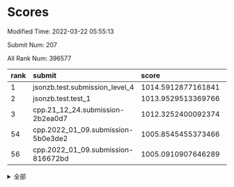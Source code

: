 # Scores

Modified Time: 2022-03-22 05:55:13

Submit Num: 207

All Rank Num: 396577

| rank |               submit               |       score        |       sigma        | pk_num |
| :--- | :--------------------------------- | :----------------- | :----------------- | :----- |
| 1    | jsonzb.test.submission_level_4     | 1014.5912877161841 | 0.8419312659617482 | 7663   |
| 2    | jsonzb.test.test_1                 | 1013.9529513369766 | 0.8400991832679027 | 7662   |
| 3    | cpp.21_12_24.submission-2b2ea0d7   | 1012.3252400092374 | 0.8097612833883271 | 7659   |
| 54   | cpp.2022_01_09.submission-5b0e3de2 | 1005.8545455373466 | 0.7310264541966971 | 7662   |
| 56   | cpp.2022_01_09.submission-816672bd | 1005.0910907646289 | 0.7147140167603607 | 7666   |


<details>
<summary>全部</summary>

| rank |                 submit                 |       score        |       sigma        | pk_num |
| :--- | :------------------------------------- | :----------------- | :----------------- | :----- |
| 1    | jsonzb.test.submission_level_4         | 1014.5912877161841 | 0.8419312659617482 | 7663   |
| 2    | jsonzb.test.test_1                     | 1013.9529513369766 | 0.8400991832679027 | 7662   |
| 3    | cpp.21_12_24.submission-2b2ea0d7       | 1012.3252400092374 | 0.8097612833883271 | 7659   |
| 4    | gobigger.level_3.submission_level_3_27 | 1012.17149340769   | 0.7687930222134053 | 7660   |
| 5    | gobigger.level_3.submission_level_3_10 | 1011.7702591075606 | 0.7787637914507821 | 7662   |
| 6    | gobigger.level_3.submission_level_3_24 | 1011.6205539695375 | 0.7869566424087275 | 7667   |
| 7    | gobigger.level_3.submission_level_3_7  | 1011.3656641069343 | 0.765339275111073  | 7663   |
| 8    | gobigger.level_3.submission_level_3_15 | 1011.3138870230975 | 0.778767886553401  | 7661   |
| 9    | gobigger.level_3.submission_level_3_12 | 1011.3060334432888 | 0.7603624069436402 | 7659   |
| 10   | gobigger.level_3.submission_level_3_18 | 1011.0644430533292 | 0.7666917343412798 | 7661   |
| 11   | gobigger.level_3.submission_level_3_35 | 1010.8737436874185 | 0.7570862400469066 | 7666   |
| 12   | gobigger.level_3.submission_level_3_37 | 1010.8549557629318 | 0.7517805617565495 | 7661   |
| 13   | gobigger.level_3.submission_level_3_8  | 1010.7946286429031 | 0.7730825982622528 | 7660   |
| 14   | gobigger.level_3.submission_level_3_44 | 1010.6242471320526 | 0.7632182476203453 | 7662   |
| 15   | gobigger.level_3.submission_level_3_48 | 1010.6149440068986 | 0.7742141669547258 | 7664   |
| 16   | gobigger.level_3.submission_level_3_42 | 1010.5437281110267 | 0.7662094672256992 | 7662   |
| 17   | gobigger.level_3.submission_level_3_36 | 1010.5061917197507 | 0.7499871833994811 | 7662   |
| 18   | gobigger.level_3.submission_level_3_26 | 1010.4565437322761 | 0.7626289769704445 | 7665   |
| 19   | gobigger.level_3.submission_level_3_1  | 1010.4161958705246 | 0.7643744009375839 | 7661   |
| 20   | gobigger.level_3.submission_level_3_9  | 1010.3851534731722 | 0.792104272646156  | 7665   |
| 21   | gobigger.level_3.submission_level_3_39 | 1010.281686350572  | 0.7642946921613812 | 7667   |
| 22   | gobigger.level_3.submission_level_3_16 | 1010.2235422102851 | 0.7665451011818177 | 7665   |
| 23   | gobigger.level_3.submission_level_3_31 | 1010.2128062038182 | 0.762272463213303  | 7664   |
| 24   | gobigger.level_3.submission_level_3_21 | 1010.1489690058834 | 0.7574090492605006 | 7663   |
| 25   | gobigger.level_3.submission_level_3_19 | 1010.1306431021068 | 0.7648234995272593 | 7663   |
| 26   | gobigger.level_3.submission_level_3_30 | 1010.0710334526595 | 0.7586108910134601 | 7667   |
| 27   | gobigger.level_3.submission_level_3_40 | 1010.0566405185726 | 0.7601724572724122 | 7661   |
| 28   | gobigger.level_3.submission_level_3_0  | 1010.0509972416054 | 0.740840117354322  | 7660   |
| 29   | gobigger.level_3.submission_level_3_22 | 1009.950281142353  | 0.749574166872325  | 7668   |
| 30   | gobigger.level_3.submission_level_3_33 | 1009.9145244216828 | 0.7497151797812668 | 7669   |
| 31   | gobigger.level_3.submission_level_3_43 | 1009.7883175216033 | 0.7739640958012303 | 7662   |
| 32   | gobigger.level_3.submission_level_3_14 | 1009.7856269066458 | 0.7486435832139241 | 7661   |
| 33   | gobigger.level_3.submission_level_3_2  | 1009.7154550601433 | 0.7504236127063522 | 7665   |
| 34   | gobigger.level_3.submission_level_3_13 | 1009.6993138478819 | 0.758028535946373  | 7662   |
| 35   | gobigger.level_3.submission_level_3_23 | 1009.6330499256286 | 0.7521226551792377 | 7665   |
| 36   | gobigger.level_3.submission_level_3_32 | 1009.5448846286688 | 0.7424989827244921 | 7660   |
| 37   | gobigger.level_3.submission_level_3_4  | 1009.4517660140616 | 0.7568178368216568 | 7663   |
| 38   | gobigger.level_3.submission_level_3_41 | 1009.3758991272038 | 0.7686471590804579 | 7662   |
| 39   | gobigger.level_3.submission_level_3_3  | 1009.3701826287733 | 0.7520758546296785 | 7669   |
| 40   | gobigger.level_3.submission_level_3_38 | 1009.3147196082643 | 0.730240468090036  | 7663   |
| 41   | gobigger.level_3.submission_level_3_49 | 1009.2749139750987 | 0.7347211379221472 | 7664   |
| 42   | gobigger.level_3.submission_level_3_34 | 1009.1187162980171 | 0.7524834061066763 | 7665   |
| 43   | gobigger.level_3.submission_level_3_47 | 1009.1176930881802 | 0.7472851400204334 | 7662   |
| 44   | gobigger.level_3.submission_level_3_6  | 1009.10500620284   | 0.7501088965165907 | 7667   |
| 45   | gobigger.level_3.submission_level_3_29 | 1009.0847078873059 | 0.7533617466871462 | 7662   |
| 46   | gobigger.level_3.submission_level_3_5  | 1009.0786869158205 | 0.7441195706789413 | 7665   |
| 47   | gobigger.level_3.submission_level_3_11 | 1008.8301669556628 | 0.7539821190271211 | 7660   |
| 48   | gobigger.level_3.submission_level_3_25 | 1008.5985211166693 | 0.728229589860179  | 7659   |
| 49   | gobigger.level_3.submission_level_3_28 | 1008.5230337103169 | 0.7490875164060532 | 7670   |
| 50   | gobigger.level_3.submission_level_3_45 | 1008.50105465149   | 0.7604186065577607 | 7665   |
| 51   | gobigger.level_3.submission_level_3_46 | 1008.3622030610563 | 0.7239521034961133 | 7663   |
| 52   | gobigger.level_3.submission_level_3_17 | 1008.2138807814217 | 0.7880789096914517 | 7662   |
| 53   | gobigger.level_3.submission_level_3_20 | 1008.0828084897317 | 0.7361772305251995 | 7660   |
| 54   | cpp.2022_01_09.submission-5b0e3de2     | 1005.8545455373466 | 0.7310264541966971 | 7662   |
| 55   | gobigger.level_1.submission_level_1_35 | 1005.4387652762927 | 0.7161858643953386 | 7663   |
| 56   | cpp.2022_01_09.submission-816672bd     | 1005.0910907646289 | 0.7147140167603607 | 7666   |
| 57   | gobigger.level_1.submission_level_1_1  | 1004.8936036908492 | 0.7176461745181171 | 7662   |
| 58   | gobigger.level_1.submission_level_1_16 | 1004.5381237193458 | 0.7179053066848908 | 7668   |
| 59   | gobigger.level_1.submission_level_1_37 | 1004.478902390231  | 0.722289438579397  | 7665   |
| 60   | gobigger.level_1.submission_level_1_24 | 1004.4139371548798 | 0.7232854912182873 | 7660   |
| 61   | gobigger.level_1.submission_level_1_32 | 1004.384040728593  | 0.7201068392746235 | 7664   |
| 62   | gobigger.level_1.submission_level_1_22 | 1004.3053390819931 | 0.7202241782217543 | 7663   |
| 63   | gobigger.level_1.submission_level_1_44 | 1004.2785777265019 | 0.7138190392760023 | 7661   |
| 64   | gobigger.level_1.submission_level_1_8  | 1004.2530639028818 | 0.7136612557788738 | 7662   |
| 65   | gobigger.level_1.submission_level_1_25 | 1004.2220035192353 | 0.7355220775328262 | 7659   |
| 66   | gobigger.level_1.submission_level_1_30 | 1004.165295384339  | 0.7092364154195374 | 7662   |
| 67   | gobigger.level_1.submission_level_1_42 | 1004.000701619336  | 0.7166515929410879 | 7660   |
| 68   | gobigger.level_1.submission_level_1_38 | 1003.886894226754  | 0.709562790612925  | 7670   |
| 69   | gobigger.level_1.submission_level_1_28 | 1003.6904094531099 | 0.7305216303609049 | 7663   |
| 70   | gobigger.level_1.submission_level_1_29 | 1003.5614067069172 | 0.7184734870925726 | 7664   |
| 71   | gobigger.level_1.submission_level_1_18 | 1003.5299997637358 | 0.7228365092023089 | 7660   |
| 72   | gobigger.level_1.submission_level_1_17 | 1003.4594338020789 | 0.7212669902983008 | 7665   |
| 73   | gobigger.level_1.submission_level_1_26 | 1003.4344748635657 | 0.7231947769059709 | 7662   |
| 74   | gobigger.level_1.submission_level_1_11 | 1003.3844367009508 | 0.7239005058553852 | 7664   |
| 75   | gobigger.level_1.submission_level_1_48 | 1003.3707563474221 | 0.7213248503416004 | 7661   |
| 76   | gobigger.level_1.submission_level_1_49 | 1003.3378400378859 | 0.7206323189170483 | 7660   |
| 77   | gobigger.level_1.submission_level_1_6  | 1003.3024578761259 | 0.7040491528424335 | 7666   |
| 78   | gobigger.level_1.submission_level_1_23 | 1003.2819191518292 | 0.7316159193418761 | 7660   |
| 79   | gobigger.level_1.submission_level_1_5  | 1003.2425383958857 | 0.7190610671585816 | 7668   |
| 80   | gobigger.level_1.submission_level_1_43 | 1003.2356526711761 | 0.7153497380260768 | 7664   |
| 81   | gobigger.level_1.submission_level_1_9  | 1003.1941600983663 | 0.7171550737519512 | 7663   |
| 82   | gobigger.level_1.submission_level_1_45 | 1003.1815678442043 | 0.7071939685443576 | 7664   |
| 83   | gobigger.level_1.submission_level_1_36 | 1003.180810040898  | 0.717110680294302  | 7663   |
| 84   | gobigger.level_1.submission_level_1_4  | 1003.1210046871876 | 0.717338866049926  | 7662   |
| 85   | gobigger.level_1.submission_level_1_34 | 1003.1168418099296 | 0.7362212456118663 | 7662   |
| 86   | gobigger.level_1.submission_level_1_21 | 1002.9785305212786 | 0.7239279357527665 | 7663   |
| 87   | gobigger.level_1.submission_level_1_33 | 1002.970481177928  | 0.7102838628747749 | 7667   |
| 88   | gobigger.level_1.submission_level_1_14 | 1002.9411730448666 | 0.730484276614996  | 7670   |
| 89   | gobigger.level_1.submission_level_1_46 | 1002.8494734581298 | 0.715541006723478  | 7666   |
| 90   | gobigger.level_1.submission_level_1_41 | 1002.8330443442256 | 0.7104088631014304 | 7656   |
| 91   | gobigger.level_1.submission_level_1_7  | 1002.8301120838123 | 0.7197520050254695 | 7663   |
| 92   | gobigger.level_1.submission_level_1_15 | 1002.8266893724599 | 0.7168117503685006 | 7667   |
| 93   | gobigger.level_1.submission_level_1_3  | 1002.7961783175534 | 0.71609327382959   | 7666   |
| 94   | gobigger.level_1.submission_level_1_20 | 1002.7540838996416 | 0.7107218076939302 | 7663   |
| 95   | gobigger.level_1.submission_level_1_0  | 1002.7371970782604 | 0.71715935196293   | 7665   |
| 96   | gobigger.level_1.submission_level_1_12 | 1002.6961242884987 | 0.7183273393739187 | 7664   |
| 97   | gobigger.level_1.submission_level_1_13 | 1002.5676959400121 | 0.7086408932157544 | 7662   |
| 98   | gobigger.level_1.submission_level_1_27 | 1002.4839944502249 | 0.7241472980810653 | 7660   |
| 99   | gobigger.level_1.submission_level_1_10 | 1002.425038028935  | 0.7214350243646331 | 7670   |
| 100  | gobigger.level_1.submission_level_1_31 | 1002.3479960220109 | 0.7109033029585583 | 7657   |
| 101  | gobigger.level_1.submission_level_1_19 | 1002.3460261878344 | 0.7081831630695097 | 7660   |
| 102  | gobigger.level_1.submission_level_1_47 | 1002.1714383357805 | 0.720625389171052  | 7664   |
| 103  | gobigger.level_1.submission_level_1_40 | 1002.0382421372125 | 0.7106886785577617 | 7664   |
| 104  | gobigger.level_1.submission_level_1_2  | 1002.0013838724393 | 0.713650654008926  | 7657   |
| 105  | gobigger.level_1.submission_level_1_39 | 1001.4047108276873 | 0.7144357699785764 | 7663   |
| 106  | gobigger.random.submission_random_47   | 997.5072843017883  | 0.6924569645035977 | 7665   |
| 107  | gobigger.random.submission_random_28   | 997.4728237189424  | 0.7112158403502874 | 7663   |
| 108  | gobigger.random.submission_random_8    | 997.4650233950434  | 0.7035093662294244 | 7669   |
| 109  | gobigger.random.submission_random_43   | 997.4628859148191  | 0.6995317144836816 | 7663   |
| 110  | gobigger.random.submission_random_24   | 996.9101903303882  | 0.7065676700201493 | 7665   |
| 111  | gobigger.random.submission_random_4    | 996.8907511634111  | 0.712229675091432  | 7662   |
| 112  | gobigger.random.submission_random_40   | 996.8715915940787  | 0.7145391496467908 | 7663   |
| 113  | gobigger.random.submission_random_39   | 996.83827012706    | 0.7138203515746282 | 7665   |
| 114  | gobigger.random.submission_random_31   | 996.7873638210191  | 0.7101185108544706 | 7663   |
| 115  | gobigger.random.submission_random_0    | 996.6311538885556  | 0.6939850314120627 | 7664   |
| 116  | gobigger.random.submission_random_2    | 996.5768656604318  | 0.7022387770916717 | 7662   |
| 117  | gobigger.random.submission_random_35   | 996.5732980959503  | 0.7065410252148341 | 7663   |
| 118  | gobigger.random.submission_random_26   | 996.499800632512   | 0.7091109093129472 | 7665   |
| 119  | gobigger.random.submission_random_23   | 996.4507226741646  | 0.6988532190993078 | 7661   |
| 120  | gobigger.random.submission_random_6    | 996.4131120312076  | 0.7054950344880054 | 7665   |
| 121  | gobigger.random.submission_random_10   | 996.2167179416426  | 0.7103835756907445 | 7666   |
| 122  | gobigger.random.submission_random_34   | 996.2163545628588  | 0.6897825096140606 | 7658   |
| 123  | gobigger.random.submission_random_46   | 996.2109811053459  | 0.7035175473339536 | 7662   |
| 124  | gobigger.random.submission_random_15   | 996.1514708644231  | 0.7149792299916571 | 7663   |
| 125  | gobigger.random.submission_random_45   | 996.0697349561913  | 0.7089924166537689 | 7659   |
| 126  | gobigger.random.submission_random_32   | 996.0668384590057  | 0.7028782097572972 | 7661   |
| 127  | gobigger.random.submission_random_44   | 996.0334589387795  | 0.7083664479919735 | 7666   |
| 128  | gobigger.random.submission_random_22   | 995.883557097241   | 0.7082012780929267 | 7663   |
| 129  | gobigger.random.submission_random_37   | 995.849662720568   | 0.7093210555975293 | 7665   |
| 130  | gobigger.random.submission_random_12   | 995.7538180797101  | 0.7181620711097179 | 7662   |
| 131  | gobigger.random.submission_random_36   | 995.7314807402389  | 0.6981957592362967 | 7666   |
| 132  | gobigger.random.submission_random_19   | 995.711733861541   | 0.7088472544871579 | 7662   |
| 133  | gobigger.random.submission_random_13   | 995.693932824126   | 0.7095224247727983 | 7664   |
| 134  | gobigger.random.submission_random_25   | 995.6885834476138  | 0.7099426702604044 | 7661   |
| 135  | gobigger.random.submission_random_5    | 995.67923553232    | 0.7159022061978755 | 7660   |
| 136  | gobigger.random.submission_random_49   | 995.6612760155917  | 0.7129700988274124 | 7665   |
| 137  | gobigger.random.submission_random_27   | 995.6292683469688  | 0.7194579957143415 | 7666   |
| 138  | gobigger.random.submission_random_42   | 995.6131130494463  | 0.70453529721509   | 7666   |
| 139  | gobigger.random.submission_random_41   | 995.6008816971863  | 0.7090785355493078 | 7664   |
| 140  | gobigger.random.submission_random_38   | 995.5825775125553  | 0.7156891726852896 | 7665   |
| 141  | gobigger.random.submission_random_7    | 995.5586365151023  | 0.7039762935407203 | 7659   |
| 142  | gobigger.random.submission_random_18   | 995.5297484210515  | 0.7235342781379145 | 7667   |
| 143  | gobigger.random.submission_random_29   | 995.5285879135422  | 0.7109282198724726 | 7660   |
| 144  | gobigger.random.submission_random_14   | 995.4860829594521  | 0.7173085020563201 | 7662   |
| 145  | gobigger.random.submission_random_11   | 995.4630824580079  | 0.7124170639118417 | 7666   |
| 146  | gobigger.random.submission_random_30   | 995.3534762018531  | 0.7032289083869434 | 7661   |
| 147  | gobigger.random.submission_random_3    | 995.2932838307952  | 0.7161489614923375 | 7667   |
| 148  | gobigger.random.submission_random_21   | 995.2694943234076  | 0.7218364775326527 | 7658   |
| 149  | gobigger.random.submission_random_17   | 995.2405345926151  | 0.7046568098056739 | 7664   |
| 150  | gobigger.random.submission_random_1    | 995.2301067412761  | 0.7188438615605687 | 7665   |
| 151  | gobigger.random.submission_random_20   | 995.2292544581101  | 0.7136736602641411 | 7665   |
| 152  | gobigger.random.submission_random_33   | 995.2054535703318  | 0.7274749540192867 | 7665   |
| 153  | gobigger.random.submission_random_9    | 995.1864551883392  | 0.7212852823878669 | 7663   |
| 154  | gobigger.random.submission_random_16   | 995.0997257069209  | 0.7119779997355218 | 7660   |
| 155  | gobigger.random.submission_random_48   | 994.8440524117707  | 0.7158739308891382 | 7665   |
| 156  | gobigger.level_2.submission_level_2_7  | 994.0870873699922  | 0.7197660949855648 | 7665   |
| 157  | gobigger.level_2.submission_level_2_36 | 994.0403529873539  | 0.7315885004158263 | 7663   |
| 158  | gobigger.level_2.submission_level_2_5  | 993.4265418622757  | 0.747554259427033  | 7661   |
| 159  | gobigger.level_2.submission_level_2_30 | 993.404631174204   | 0.7433509901832233 | 7663   |
| 160  | gobigger.level_2.submission_level_2_25 | 993.3231077357084  | 0.7532622335758724 | 7662   |
| 161  | gobigger.level_2.submission_level_2_10 | 993.2975753551802  | 0.7535888011680241 | 7664   |
| 162  | gobigger.level_2.submission_level_2_47 | 993.184894573156   | 0.7340912354941844 | 7667   |
| 163  | gobigger.level_2.submission_level_2_48 | 993.1554189341481  | 0.7256198356054386 | 7666   |
| 164  | gobigger.level_2.submission_level_2_37 | 993.101759754192   | 0.7326783491962553 | 7666   |
| 165  | gobigger.level_2.submission_level_2_43 | 993.0252066349937  | 0.7380757177446857 | 7667   |
| 166  | gobigger.level_2.submission_level_2_34 | 992.9435216165011  | 0.7475620770390221 | 7665   |
| 167  | gobigger.level_2.submission_level_2_6  | 992.916290420366   | 0.7382087802650382 | 7665   |
| 168  | gobigger.level_2.submission_level_2_1  | 992.8479627285981  | 0.7382382604553654 | 7663   |
| 169  | gobigger.level_2.submission_level_2_15 | 992.8405527357676  | 0.7654121416216164 | 7666   |
| 170  | gobigger.level_2.submission_level_2_18 | 992.8133375133388  | 0.7314478481516261 | 7660   |
| 171  | gobigger.level_2.submission_level_2_40 | 992.808982800339   | 0.7378689034692104 | 7661   |
| 172  | gobigger.level_2.submission_level_2_8  | 992.5181004370284  | 0.7457659712845359 | 7668   |
| 173  | gobigger.level_2.submission_level_2_2  | 992.3434458950169  | 0.7521555923356565 | 7664   |
| 174  | gobigger.level_2.submission_level_2_11 | 992.336263697079   | 0.7347008102969866 | 7664   |
| 175  | gobigger.level_2.submission_level_2_13 | 992.3134225601394  | 0.7552080870222119 | 7666   |
| 176  | gobigger.level_2.submission_level_2_39 | 992.2217576691983  | 0.7380954999516836 | 7661   |
| 177  | gobigger.level_2.submission_level_2_4  | 992.0900947175369  | 0.7374252487571482 | 7664   |
| 178  | gobigger.level_2.submission_level_2_35 | 992.0409359793813  | 0.7313587345277314 | 7662   |
| 179  | gobigger.level_2.submission_level_2_44 | 992.022393002981   | 0.7635086744524247 | 7664   |
| 180  | gobigger.level_2.submission_level_2_45 | 992.0133943627864  | 0.742140260661698  | 7658   |
| 181  | gobigger.level_2.submission_level_2_14 | 991.887574106356   | 0.7506694823957373 | 7663   |
| 182  | gobigger.level_2.submission_level_2_3  | 991.8745194775183  | 0.7487804741591305 | 7667   |
| 183  | gobigger.level_2.submission_level_2_29 | 991.8373196508975  | 0.7608066926998328 | 7664   |
| 184  | gobigger.level_2.submission_level_2_38 | 991.7426982974854  | 0.7431397964050719 | 7664   |
| 185  | gobigger.level_2.submission_level_2_31 | 991.6620412597043  | 0.7281570577351562 | 7662   |
| 186  | gobigger.level_2.submission_level_2_19 | 991.6395512493086  | 0.7734530879462977 | 7666   |
| 187  | gobigger.level_2.submission_level_2_26 | 991.6268611309815  | 0.7599826602292538 | 7665   |
| 188  | gobigger.level_2.submission_level_2_42 | 991.5773890057945  | 0.7341624053506107 | 7669   |
| 189  | gobigger.level_2.submission_level_2_20 | 991.4570239405393  | 0.760864387339551  | 7663   |
| 190  | gobigger.level_2.submission_level_2_23 | 991.4557818482057  | 0.7437079760929977 | 7657   |
| 191  | gobigger.level_2.submission_level_2_41 | 991.4423018876228  | 0.7372765168854712 | 7665   |
| 192  | gobigger.level_2.submission_level_2_32 | 991.4328256543229  | 0.7481429733132462 | 7663   |
| 193  | gobigger.level_2.submission_level_2_33 | 991.4004306932434  | 0.740809512939917  | 7663   |
| 194  | gobigger.level_2.submission_level_2_21 | 991.3876728320049  | 0.7380132405371689 | 7662   |
| 195  | gobigger.level_2.submission_level_2_12 | 991.321892867742   | 0.7520375788989241 | 7662   |
| 196  | gobigger.level_2.submission_level_2_9  | 991.2988529004806  | 0.7390358848235754 | 7666   |
| 197  | gobigger.level_2.submission_level_2_27 | 991.2895596697397  | 0.7430271552904923 | 7664   |
| 198  | gobigger.level_2.submission_level_2_49 | 991.08122197642    | 0.755258529042397  | 7663   |
| 199  | gobigger.level_2.submission_level_2_22 | 991.0069239821231  | 0.7637883698018166 | 7660   |
| 200  | gobigger.level_2.submission_level_2_16 | 990.94404454541    | 0.7668651025058035 | 7664   |
| 201  | gobigger.level_2.submission_level_2_28 | 990.9421998504956  | 0.7542673473591687 | 7663   |
| 202  | gobigger.level_2.submission_level_2_0  | 990.9319449170944  | 0.7508132865087914 | 7659   |
| 203  | gobigger.level_2.submission_level_2_17 | 990.7356516472627  | 0.7786834758251335 | 7664   |
| 204  | gobigger.level_2.submission_level_2_46 | 990.6424696570487  | 0.7583761226404014 | 7662   |
| 205  | gobigger.level_2.submission_level_2_24 | 989.5732483187307  | 0.7683014312932415 | 7664   |
| 206  | gobigger.none.submission_none_0        | 976.9723140598827  | 1.4350968879172468 | 7662   |
| 207  | gobigger.none.submission_none_1        | 975.7492479674988  | 1.592634983783055  | 7668   |

</details>